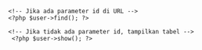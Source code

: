 <?php if (isset($_GET['id'])): ?>
    <!-- Jika ada parameter id di URL -->
    <?php $user->find(); ?>

<?php else: ?>
    <!-- Jika tidak ada parameter id, tampilkan tabel -->
     <?php $user->show(); ?>